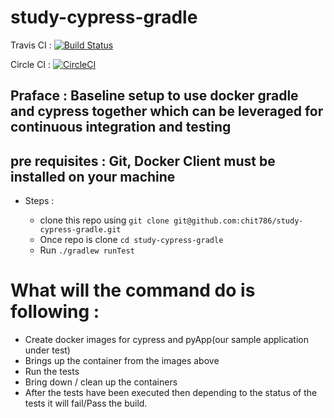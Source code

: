 # study-cypress-gradle

Travis CI : [![Build Status](https://travis-ci.org/chit786/study-cypress-gradle.svg?branch=master)](https://travis-ci.org/chit786/study-cypress-gradle)


Circle CI : [![CircleCI](https://circleci.com/gh/chit786/study-cypress-gradle/tree/master.svg?style=svg)](https://circleci.com/gh/chit786/study-cypress-gradle/tree/master)

## Praface : Baseline setup to use docker gradle and cypress together which can be leveraged for continuous integration and testing

## pre requisites : Git, Docker Client must be installed on your machine

* Steps : 

  - clone this repo using `git clone git@github.com:chit786/study-cypress-gradle.git`
  - Once repo is clone `cd study-cypress-gradle`
  - Run `./gradlew runTest`
  
  
# What will the command do is following : 
- Create docker images for cypress and pyApp(our sample application under test) 
- Brings up the container from the images above 
- Run the tests 
- Bring down / clean up the containers
- After the tests have been executed then depending to the status of the tests it will fail/Pass the build.
